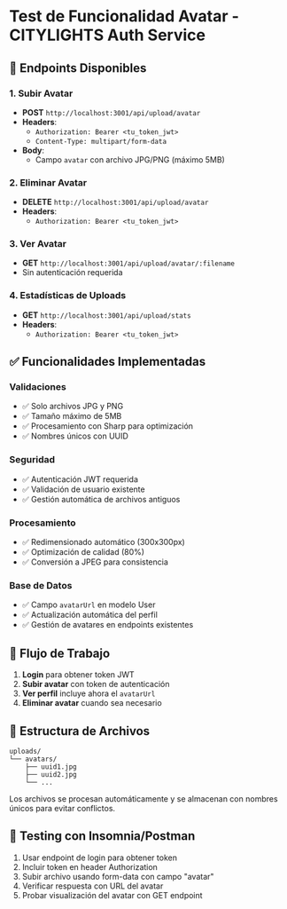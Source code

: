 # Test de Funcionalidad Avatar - CITYLIGHTS Auth Service

## 🎯 Endpoints Disponibles

### 1. Subir Avatar
- **POST** `http://localhost:3001/api/upload/avatar`
- **Headers**: 
  - `Authorization: Bearer <tu_token_jwt>`
  - `Content-Type: multipart/form-data`
- **Body**: 
  - Campo `avatar` con archivo JPG/PNG (máximo 5MB)

### 2. Eliminar Avatar
- **DELETE** `http://localhost:3001/api/upload/avatar`
- **Headers**: 
  - `Authorization: Bearer <tu_token_jwt>`

### 3. Ver Avatar
- **GET** `http://localhost:3001/api/upload/avatar/:filename`
- Sin autenticación requerida

### 4. Estadísticas de Uploads
- **GET** `http://localhost:3001/api/upload/stats`
- **Headers**: 
  - `Authorization: Bearer <tu_token_jwt>`

## ✅ Funcionalidades Implementadas

### Validaciones
- ✅ Solo archivos JPG y PNG
- ✅ Tamaño máximo de 5MB
- ✅ Procesamiento con Sharp para optimización
- ✅ Nombres únicos con UUID

### Seguridad
- ✅ Autenticación JWT requerida
- ✅ Validación de usuario existente
- ✅ Gestión automática de archivos antiguos

### Procesamiento
- ✅ Redimensionado automático (300x300px)
- ✅ Optimización de calidad (80%)
- ✅ Conversión a JPEG para consistencia

### Base de Datos
- ✅ Campo `avatarUrl` en modelo User
- ✅ Actualización automática del perfil
- ✅ Gestión de avatares en endpoints existentes

## 🔗 Flujo de Trabajo

1. **Login** para obtener token JWT
2. **Subir avatar** con token de autenticación
3. **Ver perfil** incluye ahora el `avatarUrl`
4. **Eliminar avatar** cuando sea necesario

## 📁 Estructura de Archivos

```
uploads/
└── avatars/
    ├── uuid1.jpg
    ├── uuid2.jpg
    └── ...
```

Los archivos se procesan automáticamente y se almacenan con nombres únicos para evitar conflictos.

## 🧪 Testing con Insomnia/Postman

1. Usar endpoint de login para obtener token
2. Incluir token en header Authorization
3. Subir archivo usando form-data con campo "avatar"
4. Verificar respuesta con URL del avatar
5. Probar visualización del avatar con GET endpoint